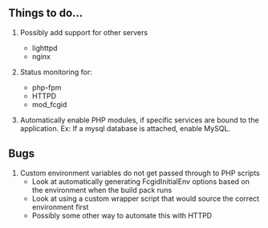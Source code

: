 Things to do...
---------------

1. Possibly add support for other servers
    - lighttpd
    - nginx

2. Status monitoring for:
   - php-fpm
   - HTTPD
   - mod_fcgid

3. Automatically enable PHP modules, if specific services are bound to the application.  Ex:  If a mysql database is attached, enable MySQL.

Bugs
----

1. Custom environment variables do not get passed through to PHP scripts
    - Look at automatically generating FcgidInitialEnv options based on the environment when the build pack runs
    - Look at using a custom wrapper script that would source the correct environment first
    - Possibly some other way to automate this with HTTPD
